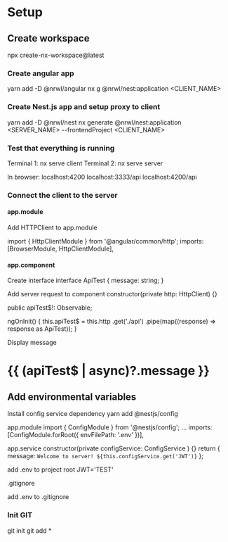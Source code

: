 # Setup

## Create workspace

npx create-nx-workspace@latest <NAME>

### Create angular app

yarn add -D @nrwl/angular
nx g @nrwl/nest:application <CLIENT_NAME>

### Create Nest.js app and setup proxy to client

yarn add -D @nrwl/nest
nx generate @nrwl/nest:application <SERVER_NAME> --frontendProject <CLIENT_NAME>

### Test that everything is running

Terminal 1: nx serve client
Terminal 2: nx serve server

In browser:
localhost:4200
localhost:3333/api
localhost:4200/api

### Connect the client to the server

#### app.module

Add HTTPClient to app.module

import { HttpClientModule } from '@angular/common/http';
imports: [BrowserModule, HttpClientModule],

#### app.component

Create interface
interface ApiTest {
message: string;
}

Add server request to component
constructor(private http: HttpClient) {}

public apiTest$!: Observable<ApiTest>;

ngOnInit() {
this.apiTest$ = this.http
.get('./api')
.pipe(map((response) => response as ApiTest));
}

Display message

<h1>{{ (apiTest$ | async)?.message }}</h1>

## Add environmental variables

Install config service dependency
yarn add @nestjs/config

app.module
import { ConfigModule } from '@nestjs/config';
...
imports: [ConfigModule.forRoot({ envFilePath: '.env' })],

app.service
constructor(private configService: ConfigService ) {}
return { message: `Welcome to server! ${this.configService.get('JWT')}` };

add .env to project root
JWT='TEST'

.gitignore

add .env to .gitignore

### Init GIT

git init
git add \*
